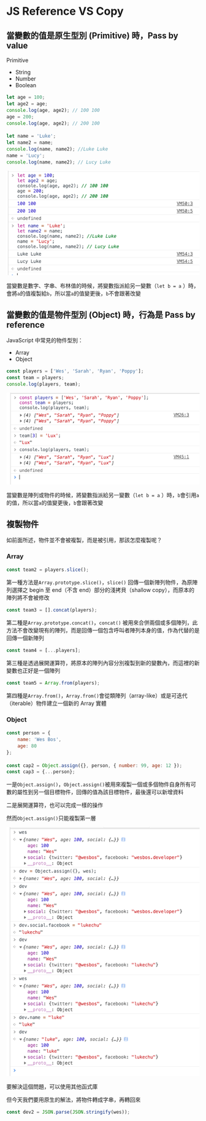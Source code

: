 # JS Reference VS Copy

## 當變數的值是原生型別 (Primitive) 時，Pass by value

Primitive

- String
- Number
- Boolean

```jsx
let age = 100;
let age2 = age;
console.log(age, age2); // 100 100
age = 200;
console.log(age, age2); // 200 100

let name = 'Luke';
let name2 = name;
console.log(name, name2); //Luke Luke
name = 'Lucy';
console.log(name, name2); // Lucy Luke
```

![JS%20Reference%20VS%20Copy%20faf61571b3f34c5389cd95585678cb6e/_2020-09-06_17.49.47.png](JS%20Reference%20VS%20Copy%20faf61571b3f34c5389cd95585678cb6e/_2020-09-06_17.49.47.png)

當變數是數字、字串、布林值的時候，將變數指派給另一變數（`let b = a` ）時，會將`a`的值複製給`b`，所以當`a`的值變更後，`b`不會跟著改變

## 當變數的值是物件型別 (Object) 時，行為是 Pass by reference

JavaScript 中常見的物件型別：

- Array
- Object

```jsx
const players = ['Wes', 'Sarah', 'Ryan', 'Poppy'];
const team = players;
console.log(players, team);
```

![JS%20Reference%20VS%20Copy%20faf61571b3f34c5389cd95585678cb6e/_2020-09-06_17.47.35.png](JS%20Reference%20VS%20Copy%20faf61571b3f34c5389cd95585678cb6e/_2020-09-06_17.47.35.png)

當變數是陣列或物件的時候，將變數指派給另一變數（`let b = a` ）時，`b`會引用`a`的值，所以當`a`的值變更後，`b`會跟著改變

## 複製物件

如前面所述，物件並不會被複製，而是被引用，那該怎麼複製呢？

### Array

```jsx
const team2 = players.slice();
```

第一種方法是`Array.prototype.slice()`，`slice()` 回傳一個新陣列物件，為原陣列選擇之 begin 至 end（不含 end）部分的淺拷貝（shallow copy），而原本的陣列將不會被修改

```jsx
const team3 = [].concat(players);
```

第二種是`Array.prototype.concat()`，`concat()` 被用來合併兩個或多個陣列，此方法不會改變現有的陣列，而是回傳一個包含呼叫者陣列本身的值，作為代替的是回傳一個新陣列

```jsx
const team4 = [...players];
```

第三種是透過展開運算符，將原本的陣列內容分別複製到新的變數內，而這裡的新變數也正好是一個陣列

```jsx
const team5 = Array.from(players);
```

第四種是`Array.from()`，`Array.from()`會從類陣列（array-like）或是可迭代（iterable）物件建立一個新的 Array 實體

### Object

```jsx
const person = {
	name: 'Wes Bos',
	age: 80
};

const cap2 = Object.assign({}, person, { number: 99, age: 12 });
const cap3 = {...person};
```

一是`Object.assign()`，`Object.assign()`被用來複製一個或多個物件自身所有可數的屬性到另一個目標物件，回傳的值為該目標物件，最後還可以新增資料

二是展開運算符，也可以完成一樣的操作

然而`Object.assign()`只能複製第一層

![JS%20Reference%20VS%20Copy%20faf61571b3f34c5389cd95585678cb6e/_2020-09-06_20.41.52.png](JS%20Reference%20VS%20Copy%20faf61571b3f34c5389cd95585678cb6e/_2020-09-06_20.41.52.png)

要解決這個問題，可以使用其他函式庫

但今天我們要用原生的解法，將物件轉成字串，再轉回來

```jsx
const dev2 = JSON.parse(JSON.stringify(wes));
```